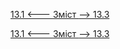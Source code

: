 [13.1 <--- ](13_1.md) [   Зміст   ](README.md) [--> 13.3](13_3.md)



[13.1 <--- ](13_1.md) [   Зміст   ](README.md) [--> 13.3](13_3.md)